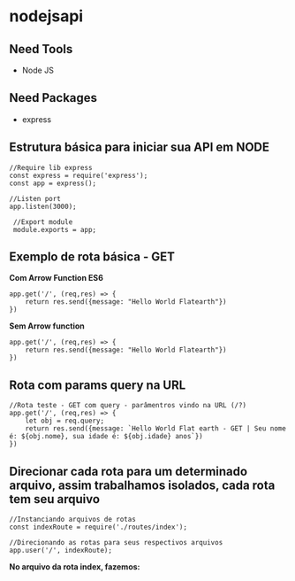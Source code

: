 # nodejsapi

## Need Tools
- Node JS


## Need Packages
- express

## Estrutura básica para iniciar sua API em NODE
```
//Require lib express
const express = require('express');
const app = express();

//Listen port
app.listen(3000);

 //Export module
 module.exports = app;
 ```

## Exemplo de rota básica - GET
**Com Arrow Function ES6**
```
app.get('/', (req,res) => {
    return res.send({message: "Hello World Flatearth"})
})
```
**Sem Arrow function**
```
app.get('/', (req,res) => {
    return res.send({message: "Hello World Flatearth"})
})
```

## Rota com params query na URL
```
//Rota teste - GET com query - parâmentros vindo na URL (/?)
app.get('/', (req,res) => {
    let obj = req.query;
    return res.send({message: `Hello World Flat earth - GET | Seu nome é: ${obj.nome}, sua idade é: ${obj.idade} anos`})
})
```

## Direcionar cada rota para um determinado arquivo, assim trabalhamos isolados, cada rota tem seu arquivo
```
//Instanciando arquivos de rotas
const indexRoute = require('./routes/index');
```

```
//Direcionando as rotas para seus respectivos arquivos
app.user('/', indexRoute);
```

**No arquivo da rota index, fazemos:**

